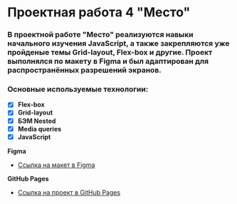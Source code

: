 # **Проектная работа 4 "Место"**

###  В проектной работе "Место" реализуются навыки начального изучения JavaScript, а также закрепляются уже пройденые темы Grid-layout, Flex-box и другие. Проект выполнялся по макету в Figma и был адаптирован для распространённых разрешений экранов.

### **Основные используемые технологии:**

- [X] **Flex-box**
- [X] **Grid-layout**
- [X] **БЭМ Nested**
- [X] **Media queries**
- [X] **JavaScript**

**Figma**

* [Ссылка на макет в Figma](https://www.figma.com/file/2cn9N9jSkmxD84oJik7xL7/JavaScript.-Sprint-4?node-id=0%3A1)

**GitHub Pages**

* [Ссылка на проект в GitHub Pages](https://vitalykkk.github.io/mesto/)